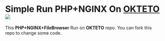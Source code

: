 # Simple Run PHP+NGINX On [OKTETO](https://okteto.com/) <img src="https://avatars.githubusercontent.com/u/39767798?s=50&v=1">
This **PHP+NGINX+FileBrowser** Run on **OKTETO** repo. You can fork this repo to change some code.






